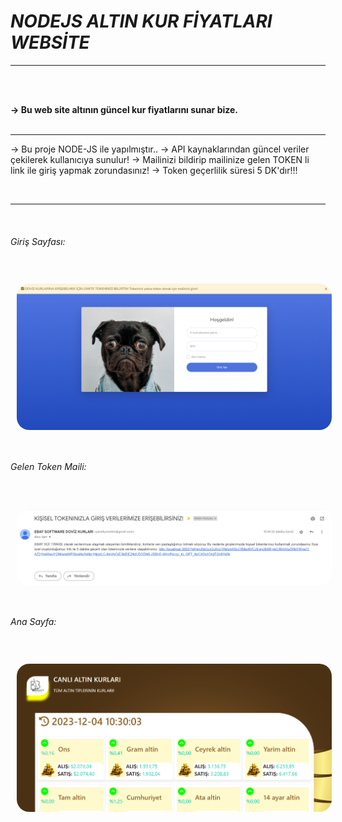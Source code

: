 # ***NODEJS ALTIN KUR FİYATLARI WEBSİTE***

<hr>
<br><br>

<b>-> Bu web site altının güncel kur fiyatlarını sunar bize. </b>
<br><br><hr>

-> Bu proje NODE-JS ile yapılmıştır..
-> API kaynaklarından güncel veriler çekilerek kullanıcıya sunulur!
-> Mailinizi bildirip mailinize gelen TOKEN li link ile giriş yapmak zorundasınız!
-> Token geçerlilik süresi 5 DK'dır!!!
<br>



<br><hr><br>
<p align="center">
    <h6>Giriş Sayfası:</h6><br>
    <img src="public/images/giris.png" style="border-radius: 30px;padding:10px " width="800"> <br><br>
    <h6>Gelen Token Maili:</h6><br>
    <img src="public/images/mail.png" style="border-radius: 30px;padding:10px " width="800"><br><br>
    <h6>Ana Sayfa:</h6><br>
    <img src="public/images/home.png" style="border-radius: 30px;padding:10px " width="800">  
</p>
